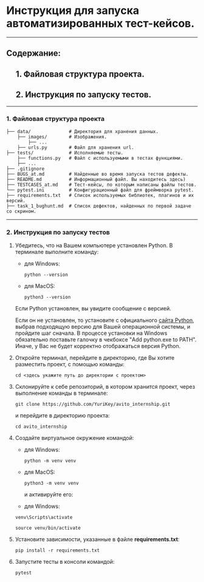 # Инструкция для запуска автоматизированных тест-кейсов.

---

## Содержание:

## &nbsp;&nbsp;&nbsp;&nbsp; 1. Файловая структура проекта.
## &nbsp;&nbsp;&nbsp;&nbsp; 2. Инструкция по запуску тестов.

---

### 1\. Файловая структура проекта

```plaintext
├── data/              # Директория для хранения данных.
    ├── images/        # Изображения.
        ├── ...         
    ├── urls.py        # Файл для хранения url.
├── tests/             # Исполняемые тесты.
    ├── functions.py   # Файл с используемыми в тестах функциями.
    ├── ...
├── .gitignore  
├── BUGS_at.md         # Найденные во время запуска тестов дефекты.
├── README.md          # Информационный файл. Вы находитесь здесь)
├── TESTCASES_at.md    # Тест-кейсы, по которым написаны файлы тестов.
└── pytest.ini         # Конфигурационный файл для фреймворка pytest.
├── requirements.txt   # Список используемых библиотек, плагинов и их версий.
├── task_1_bughunt.md  # Список дефектов, найденных по первой задаче со скрином.
```

---

### 2\. Инструкция по запуску тестов

1.  Убедитесь, что на Вашем компьютере установлен Python. В терминале выполните команду:
    
    *   для Windows:
        
        ```plaintext
        python --version
        ```
        
    *   для MacOS:
        
        ```plaintext
        python3 --version
        ```

    Если Python установлен, вы увидите сообщение с версией.
    
    Если он не установлен, то установите с официального [сайта Python](https://www.python.org/downloads/), выбрав подходящую версию для Вашей операционной системы, и пройдите шаг сначала. В процессе установки на Windows обязательно поставьте галочку в чекбоксе "Add python.exe to PATH". Иначе, у Вас не будет корректно отображаться версия Python.

    
2.  Откройте терминал, перейдите в директорию, где Вы хотите разместить проект, с помощью команды:
    
    ```plaintext
    cd <здесь укажите путь до директории с проектом>
    ```
    
3.  Склонируйте к себе репозиторий, в котором хранится проект, через выполнение команды в терминале:
    
    ```plaintext
    git clone https://github.com/YuriKey/avito_internship.git
    ```
    
    и перейдите в директорию проекта:
    
    ```plaintext
    cd avito_internship
    ```
    
4.  Создайте виртуальное окружение командой:
    
    *   для Windows:
        
        ```plaintext
        python -m venv venv
        ```
        
    *   для MacOS:
        
        ```plaintext
        python3 -m venv venv
        ```
        
        и активируйте его:
        
    *   для Windows:
    
    ```plaintext
    venv\Scripts\activate
    ```
    
    ```plaintext
    source venv/bin/activate
    ```
    
5.  Установите зависимости, указанные в файле **requirements.txt**:
    
    ```plaintext
    pip install -r requirements.txt
    ```
    
6.  Запустите тесты в консоли командой:
    
    ```python
    pytest
    ```
